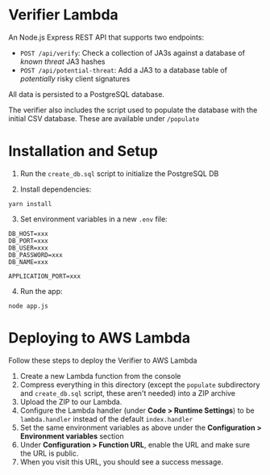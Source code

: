 # Verifier Lambda

An Node.js Express REST API that supports two endpoints:

- `POST /api/verify`: Check a collection of JA3s against a database of *known threat* JA3 hashes
- `POST /api/potential-threat`: Add a JA3 to a database table of *potentially* risky client signatures

All data is persisted to a PostgreSQL database.

The verifier also includes the script used to populate the database with the initial CSV database. These are available under `/populate`

# Installation and Setup
1. Run the `create_db.sql` script to initialize the PostgreSQL DB

2. Install dependencies:
```
yarn install
```

3. Set environment variables in a new `.env` file:
```
DB_HOST=xxx
DB_PORT=xxx
DB_USER=xxx
DB_PASSWORD=xxx
DB_NAME=xxx

APPLICATION_PORT=xxx
```

4. Run the app:
```
node app.js
```

# Deploying to AWS Lambda
Follow these steps to deploy the Verifier to AWS Lambda
1. Create a new Lambda function from the console
2. Compress everything in this directory (except the `populate` subdirectory and `create_db.sql` script, these aren't needed) into a ZIP archive
3. Upload the ZIP to our Lambda. 
4. Configure the Lambda handler (under **Code > Runtime Settings**) to be `lambda.handler` instead of the default `index.handler`
5. Set the same environment variables as above under the **Configuration > Environment variables** section
6. Under **Configuration > Function URL**, enable the URL and make sure the URL is public.
7. When you visit this URL, you should see a success message.
